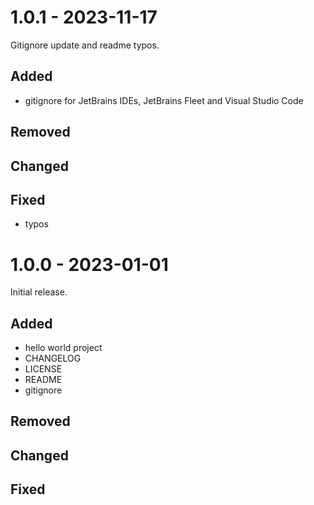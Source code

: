 # 1.0.1 - 2023-11-17

Gitignore update and readme typos.

## Added

- gitignore for JetBrains IDEs, JetBrains Fleet and Visual Studio Code

## Removed

## Changed

## Fixed

- typos

# 1.0.0 - 2023-01-01

Initial release.

## Added

- hello world project
- CHANGELOG
- LICENSE
- README
- gitignore

## Removed

## Changed

## Fixed
